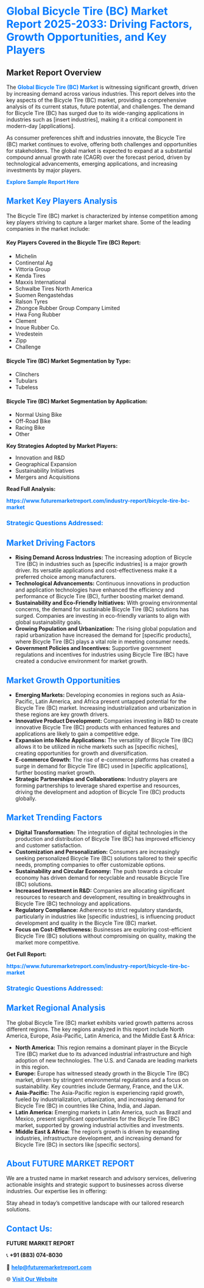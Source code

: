 <h1 style="color: #007BFF;">Global Bicycle Tire (BC) Market Report 2025-2033: Driving Factors, Growth Opportunities, and Key Players</h1>

<section id="overview">
<h2>Market Report Overview</h2>
<p>The <a href="https://www.futuremarketreport.com/industry-report/bicycle-tire-bc-market" style="color: #007BFF; text-decoration: none;"><strong>Global Bicycle Tire (BC) Market</strong></a> is witnessing significant growth, driven by increasing demand across various industries. This report delves into the key aspects of the Bicycle Tire (BC) market, providing a comprehensive analysis of its current status, future potential, and challenges. The demand for Bicycle Tire (BC) has surged due to its wide-ranging applications in industries such as [insert industries], making it a critical component in modern-day [applications].</p>
<p>As consumer preferences shift and industries innovate, the Bicycle Tire (BC) market continues to evolve, offering both challenges and opportunities for stakeholders. The global market is expected to expand at a substantial compound annual growth rate (CAGR) over the forecast period, driven by technological advancements, emerging applications, and increasing investments by major players.</p>
</section>

<section id="overview">
<p><a href="https://www.futuremarketreport.com/request-sample/reportId=103486" style="color: #007BFF; text-decoration: none;"><strong>Explore Sample Report Here</strong></a></p>
</section>

<section id="key-players">
<h2 style="color: #007BFF;">Market Key Players Analysis</h2>
<p>The Bicycle Tire (BC) market is characterized by intense competition among key players striving to capture a larger market share. Some of the leading companies in the market include:</p>
<h4>Key Players Covered in the Bicycle Tire (BC) Report:</h4>
<ul><li>Michelin</li><li>Continental Ag</li><li>Vittoria Group</li><li>Kenda Tires</li><li>Maxxis International</li><li>Schwalbe Tires North America</li><li>Suomen Rengastehdas</li><li>Ralson Tyres</li><li>Zhongce Rubber Group Company Limited</li><li>Hwa Fong Rubber</li><li>Clement</li><li>Inoue Rubber Co.</li><li>Vredestein</li><li>Zipp</li><li>Challenge</li></ul>
<h4>Bicycle Tire (BC) Market Segmentation by Type:</h4>
<ul><li>Clinchers</li><li>Tubulars</li><li>Tubeless</li></ul>

<h4>Bicycle Tire (BC) Market Segmentation by Application:</h4>
<ul><li>Normal Using Bike</li><li>Off-Road Bike</li><li>Racing Bike</li><li>Other</li></ul>
<p><strong>Key Strategies Adopted by Market Players:</strong></p>
<ul>
<li>Innovation and R&D</li>
<li>Geographical Expansion</li>
<li>Sustainability Initiatives</li>
<li>Mergers and Acquisitions</li>
</ul>
</section>

<section>
<p><strong>Read Full Analysis: </strong></p><a href="https://www.futuremarketreport.com/industry-report/bicycle-tire-bc-market" style="color: #007BFF; text-decoration: none;"><strong>https://www.futuremarketreport.com/industry-report/bicycle-tire-bc-market</strong></a>
<h3 style="color: #007BFF;">Strategic Questions Addressed:</h3>
</section>

<section id="driving-factors">
<h2 style="color: #007BFF;">Market Driving Factors</h2>
<ul>
<li><strong>Rising Demand Across Industries:</strong> The increasing adoption of Bicycle Tire (BC) in industries such as [specific industries] is a major growth driver. Its versatile applications and cost-effectiveness make it a preferred choice among manufacturers.</li>
<li><strong>Technological Advancements:</strong> Continuous innovations in production and application technologies have enhanced the efficiency and performance of Bicycle Tire (BC), further boosting market demand.</li>
<li><strong>Sustainability and Eco-Friendly Initiatives:</strong> With growing environmental concerns, the demand for sustainable Bicycle Tire (BC) solutions has surged. Companies are investing in eco-friendly variants to align with global sustainability goals.</li>
<li><strong>Growing Population and Urbanization:</strong> The rising global population and rapid urbanization have increased the demand for [specific products], where Bicycle Tire (BC) plays a vital role in meeting consumer needs.</li>
<li><strong>Government Policies and Incentives:</strong> Supportive government regulations and incentives for industries using Bicycle Tire (BC) have created a conducive environment for market growth.</li>
</ul>
</section>

<section id="growth-opportunities">
<h2 style="color: #007BFF;">Market Growth Opportunities</h2>
<ul>
<li><strong>Emerging Markets:</strong> Developing economies in regions such as Asia-Pacific, Latin America, and Africa present untapped potential for the Bicycle Tire (BC) market. Increasing industrialization and urbanization in these regions are key growth drivers.</li>
<li><strong>Innovative Product Development:</strong> Companies investing in R&D to create innovative Bicycle Tire (BC) products with enhanced features and applications are likely to gain a competitive edge.</li>
<li><strong>Expansion into Niche Applications:</strong> The versatility of Bicycle Tire (BC) allows it to be utilized in niche markets such as [specific niches], creating opportunities for growth and diversification.</li>
<li><strong>E-commerce Growth:</strong> The rise of e-commerce platforms has created a surge in demand for Bicycle Tire (BC) used in [specific applications], further boosting market growth.</li>
<li><strong>Strategic Partnerships and Collaborations:</strong> Industry players are forming partnerships to leverage shared expertise and resources, driving the development and adoption of Bicycle Tire (BC) products globally.</li>
</ul>
</section>

<section id="trending-factors">
<h2 style="color: #007BFF;">Market Trending Factors</h2>
<ul>
<li><strong>Digital Transformation:</strong> The integration of digital technologies in the production and distribution of Bicycle Tire (BC) has improved efficiency and customer satisfaction.</li>
<li><strong>Customization and Personalization:</strong> Consumers are increasingly seeking personalized Bicycle Tire (BC) solutions tailored to their specific needs, prompting companies to offer customizable options.</li>
<li><strong>Sustainability and Circular Economy:</strong> The push towards a circular economy has driven demand for recyclable and reusable Bicycle Tire (BC) solutions.</li>
<li><strong>Increased Investment in R&D:</strong> Companies are allocating significant resources to research and development, resulting in breakthroughs in Bicycle Tire (BC) technology and applications.</li>
<li><strong>Regulatory Compliance:</strong> Adherence to strict regulatory standards, particularly in industries like [specific industries], is influencing product development and quality in the Bicycle Tire (BC) market.</li>
<li><strong>Focus on Cost-Effectiveness:</strong> Businesses are exploring cost-efficient Bicycle Tire (BC) solutions without compromising on quality, making the market more competitive.</li>
</ul>
</section>

<section>
<p><strong>Get Full Report: </strong></p><a href="https://www.futuremarketreport.com/industry-report/bicycle-tire-bc-market" style="color: #007BFF; text-decoration: none;"><strong>https://www.futuremarketreport.com/industry-report/bicycle-tire-bc-market</strong></a>
<h3 style="color: #007BFF;">Strategic Questions Addressed:</h3>
</section>


<section id="regional-analysis">
<h2 style="color: #007BFF;">Market Regional Analysis</h2>
<p>The global Bicycle Tire (BC) market exhibits varied growth patterns across different regions. The key regions analyzed in this report include North America, Europe, Asia-Pacific, Latin America, and the Middle East & Africa:</p>
<ul>
<li><strong>North America:</strong> This region remains a dominant player in the Bicycle Tire (BC) market due to its advanced industrial infrastructure and high adoption of new technologies. The U.S. and Canada are leading markets in this region.</li>
<li><strong>Europe:</strong> Europe has witnessed steady growth in the Bicycle Tire (BC) market, driven by stringent environmental regulations and a focus on sustainability. Key countries include Germany, France, and the U.K.</li>
<li><strong>Asia-Pacific:</strong> The Asia-Pacific region is experiencing rapid growth, fueled by industrialization, urbanization, and increasing demand for Bicycle Tire (BC) in countries like China, India, and Japan.</li>
<li><strong>Latin America:</strong> Emerging markets in Latin America, such as Brazil and Mexico, present significant opportunities for the Bicycle Tire (BC) market, supported by growing industrial activities and investments.</li>
<li><strong>Middle East & Africa:</strong> The region’s growth is driven by expanding industries, infrastructure development, and increasing demand for Bicycle Tire (BC) in sectors like [specific sectors].</li>
</ul>
</section>

<footer>
<h2 style="color: #007BFF;">About FUTURE MARKET REPORT</h2>
<p>We are a trusted name in market research and advisory services, delivering actionable insights and strategic support to businesses across diverse industries. Our expertise lies in offering:</p>

<p>Stay ahead in today’s competitive landscape with our tailored research solutions.</p>

<h2 style="color: #007BFF;">Contact Us:</h2>
<p><strong>FUTURE MARKET REPORT</strong></p>
<p>📞 <strong>+91 (883) 074-8030</strong></p>
<p>📧 <strong><a href="mailto:help@futuremarketreport.com" style="color: #007BFF;">help@futuremarketreport.com</a></strong></p>
<p>🌐 <strong><a href="https://www.futuremarketreport.com/" style="color: #007BFF;">Visit Our Website</a></strong></p>
</footer>